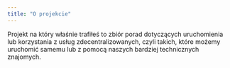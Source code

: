 ```yaml
---
title: "O projekcie"
---
```


Projekt na który właśnie trafiłeś to zbiór porad dotyczących uruchomienia lub korzystania z usług zdecentralizowanych, czyli takich, które możemy uruchomić samemu lub z pomocą naszych bardziej technicznych znajomych.
